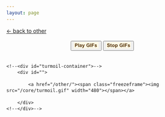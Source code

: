 ```yaml
---
layout: page
---
```


<div class="goback">
<a href="/other/">&larr; back to other</a>
</div>
<div style="text-align:center;margin:18px auto 18px auto;">
					<button id="play-gif"><img alt="" src="/images/playg.png" width="65" height="17"></button>
					<button id="stop-gif"><img alt="" src="/images/stopg.png" width="65" height="17"></button>
</div>
<div style="width:100%;display:flex;align-items: center; justify-content: center;">
	
	<!--<div id="turmoil-container">-->
		<div id="">	
			
			<a href="/other/"><span class="freezeframe"><img src="/core/turmoil.gif" width="480"></span></a>
		
		</div>
	<!--</div>-->
	
</div>